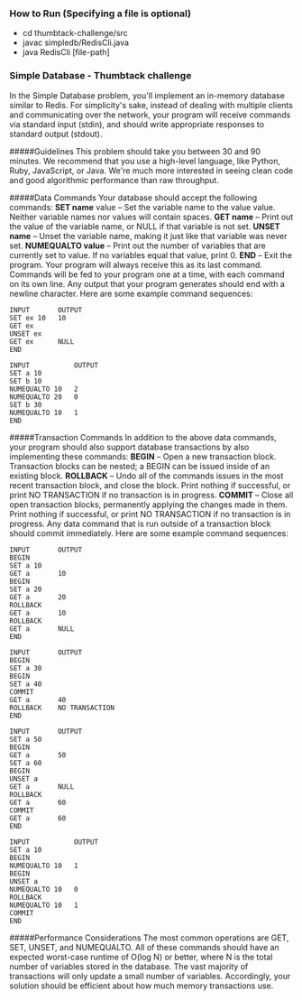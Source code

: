 ### How to Run (Specifying a file is optional)
   * cd thumbtack-challenge/src
   * javac simpledb/RedisCli.java
   * java RedisCli [file-path] 

### Simple Database - Thumbtack challenge
In the Simple Database problem, you'll implement an in-memory database similar to Redis. For simplicity's sake, instead of dealing with multiple clients and communicating over the network, your program will receive commands via standard input (stdin), and should write appropriate responses to standard output (stdout).

#####Guidelines
This problem should take you between 30 and 90 minutes.
We recommend that you use a high-level language, like Python, Ruby, JavaScript, or Java. We're much more interested in seeing clean code and good algorithmic performance than raw throughput.

#####Data Commands
Your database should accept the following commands:
**SET name** value – Set the variable name to the value value. Neither variable names nor values will contain spaces.
**GET name** – Print out the value of the variable name, or NULL if that variable is not set.
**UNSET name** – Unset the variable name, making it just like that variable was never set.
**NUMEQUALTO value** – Print out the number of variables that are currently set to value. If no variables equal that value, print 0.
**END** – Exit the program. Your program will always receive this as its last command.
Commands will be fed to your program one at a time, with each command on its own line. Any output that your program generates should end with a newline character. Here are some example command sequences:

```
INPUT	    OUTPUT
SET ex 10   10
GET ex
UNSET ex
GET ex      NULL
END
```

```
INPUT	        OUTPUT
SET a 10
SET b 10
NUMEQUALTO 10   2
NUMEQUALTO 20   0
SET b 30
NUMEQUALTO 10   1
END
```

#####Transaction Commands
In addition to the above data commands, your program should also support database transactions by also implementing these commands:
**BEGIN** – Open a new transaction block. Transaction blocks can be nested; a BEGIN can be issued inside of an existing block.
**ROLLBACK** – Undo all of the commands issues in the most recent transaction block, and close the block. Print nothing if successful, or print NO TRANSACTION if no transaction is in progress.
**COMMIT** – Close all open transaction blocks, permanently applying the changes made in them. Print nothing if successful, or print NO TRANSACTION if no transaction is in progress.
Any data command that is run outside of a transaction block should commit immediately. Here are some example command sequences:

```
INPUT	    OUTPUT
BEGIN
SET a 10
GET a       10
BEGIN
SET a 20
GET a       20
ROLLBACK
GET a       10
ROLLBACK
GET a       NULL
END
```

```
INPUT	    OUTPUT
BEGIN
SET a 30
BEGIN
SET a 40
COMMIT
GET a       40
ROLLBACK    NO TRANSACTION
END
```

```
INPUT       OUTPUT
SET a 50
BEGIN
GET a       50
SET a 60
BEGIN
UNSET a
GET a       NULL
ROLLBACK
GET a       60
COMMIT
GET a       60
END
```

```
INPUT	        OUTPUT
SET a 10
BEGIN
NUMEQUALTO 10   1
BEGIN
UNSET a
NUMEQUALTO 10   0
ROLLBACK
NUMEQUALTO 10   1
COMMIT
END
```

#####Performance Considerations
The most common operations are GET, SET, UNSET, and NUMEQUALTO. All of these commands should have an expected worst-case runtime of O(log N) or better, where N is the total number of variables stored in the database.
The vast majority of transactions will only update a small number of variables. Accordingly, your solution should be efficient about how much memory transactions use.
